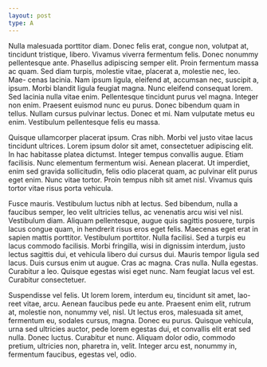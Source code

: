 ```yaml
---
layout: post
type: A
---
```

Nulla malesuada porttitor diam. Donec felis erat, congue non, volutpat at,
tincidunt tristique, libero. Vivamus viverra fermentum felis. Donec nonummy
pellentesque ante. Phasellus adipiscing semper elit. Proin fermentum massa
ac quam. Sed diam turpis, molestie vitae, placerat a, molestie nec, leo. Mae-
cenas lacinia. Nam ipsum ligula, eleifend at, accumsan nec, suscipit a, ipsum.
Morbi blandit ligula feugiat magna. Nunc eleifend consequat lorem. Sed lacinia
nulla vitae enim. Pellentesque tincidunt purus vel magna. Integer non enim.
Praesent euismod nunc eu purus. Donec bibendum quam in tellus. Nullam cursus pulvinar lectus. Donec et mi. Nam vulputate metus eu enim. Vestibulum
pellentesque felis eu massa.

Quisque ullamcorper placerat ipsum. Cras nibh. Morbi vel justo vitae lacus
tincidunt ultrices. Lorem ipsum dolor sit amet, consectetuer adipiscing elit. In
hac habitasse platea dictumst. Integer tempus convallis augue. Etiam facilisis.
Nunc elementum fermentum wisi. Aenean placerat. Ut imperdiet, enim sed
gravida sollicitudin, felis odio placerat quam, ac pulvinar elit purus eget enim.
Nunc vitae tortor. Proin tempus nibh sit amet nisl. Vivamus quis tortor vitae
risus porta vehicula.

Fusce mauris. Vestibulum luctus nibh at lectus. Sed bibendum, nulla a faucibus semper, leo velit ultricies tellus, ac venenatis arcu wisi vel nisl. Vestibulum
diam. Aliquam pellentesque, augue quis sagittis posuere, turpis lacus congue
quam, in hendrerit risus eros eget felis. Maecenas eget erat in sapien mattis
porttitor. Vestibulum porttitor. Nulla facilisi. Sed a turpis eu lacus commodo
facilisis. Morbi fringilla, wisi in dignissim interdum, justo lectus sagittis dui, et
vehicula libero dui cursus dui. Mauris tempor ligula sed lacus. Duis cursus enim
ut augue. Cras ac magna. Cras nulla. Nulla egestas. Curabitur a leo. Quisque
egestas wisi eget nunc. Nam feugiat lacus vel est. Curabitur consectetuer.

Suspendisse vel felis. Ut lorem lorem, interdum eu, tincidunt sit amet, lao-
reet vitae, arcu. Aenean faucibus pede eu ante. Praesent enim elit, rutrum at,
molestie non, nonummy vel, nisl. Ut lectus eros, malesuada sit amet, fermentum
eu, sodales cursus, magna. Donec eu purus. Quisque vehicula, urna sed ultricies
auctor, pede lorem egestas dui, et convallis elit erat sed nulla. Donec luctus. Curabitur et nunc. Aliquam dolor odio, commodo pretium, ultricies non, pharetra in, velit. Integer arcu est, nonummy in, fermentum faucibus, egestas vel,
odio.
